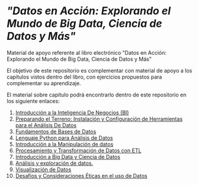 # ***"Datos en Acción: Explorando el Mundo de Big Data, Ciencia de Datos y Más"***

Material de apoyo referente al libro electrónico "Datos en Acción: Explorando el Mundo de Big Data, Ciencia de Datos y Más"

El objetivo de este repositorio es complementar con material de apoyo a los capítulos vistos dentro del libro, con ejercicios propuestos para complementar su aprendizaje.

El material sobre capítulo podrá encontrarlo dentro de este repositorio en los siguiente enlaces:

1. [Introducción a la Inteligencia De Negocios (BI)](#)
2. [Preparando el Terreno: Instalación y Configuración de Herramientas para el Análisis De Datos](#)
3. [Fundamentos de Bases de Datos](Fundamentos%20de%20Bases%20de%20Datos/README.md)
4. [Lenguaje Python para Análisis de Datos](#)
5. [Introducción a la Manipulación de datos](Introducción%20a%20la%20Manipulación%20de%20datos/accidents.ipynb)
6. [Procesamiento y Transformación de Datos con ETL](#)
7. [Introducción a Big Data y Ciencia de Datos](#)
8. [Análisis y exploración de datos.](#)
9. [Visualización de Datos](#)
10. [Desafíos y Consideraciones Éticas en el uso de Datos](#)
